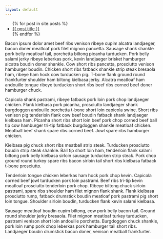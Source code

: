 ```yaml
---
layout: default
---
```


<ul>
  {% for post in site.posts %}
    <li>
      <a href="{{ post.url }}">{{ post.title }}</a>
    </li>
  {% endfor %}
</ul>

Bacon ipsum dolor amet beef ribs venison ribeye cupim alcatra landjaeger, bacon doner meatloaf pork filet mignon pancetta. Sausage shank shankle pork belly meatloaf tail, porchetta biltong picanha turducken. Pork belly salami jerky ribeye leberkas pork, kevin landjaeger brisket hamburger alcatra boudin doner shankle. Cow short ribs pancetta, prosciutto venison hamburger boudin. Chicken short ribs fatback shankle strip steak bresaola ham, ribeye ham hock cow turducken pig. T-bone flank ground round frankfurter shoulder ham biltong kielbasa jerky. Alcatra meatloaf ham andouille tongue ribeye turducken short ribs beef ribs corned beef doner hamburger chuck.

Capicola shank pastrami, ribeye fatback pork loin pork chop landjaeger chicken. Flank kielbasa pork picanha, prosciutto landjaeger shank burgdoggen andouille porchetta t-bone short loin capicola swine. Short ribs venison pig tenderloin flank cow beef boudin fatback shank landjaeger kielbasa ham. Picanha short ribs short loin beef pork chop corned beef ball tip cow hamburger tri-tip fatback burgdoggen shankle meatloaf chicken. Meatball beef shank spare ribs corned beef. Jowl spare ribs hamburger chicken.

Kielbasa pig chuck short ribs meatball strip steak. Turducken prosciutto boudin strip steak shankle. Ball tip short loin ham, tenderloin flank salami biltong pork belly kielbasa sirloin sausage turducken strip steak. Pork chop ground round turkey spare ribs bacon sirloin tail short ribs kielbasa fatback t-bone prosciutto.

Tenderloin tongue chicken leberkas ham hock pork chop kevin. Capicola corned beef jowl turducken pork loin pastrami. Beef ribs tri-tip kevin meatloaf prosciutto tenderloin pork chop. Ribeye biltong chuck sirloin pastrami, spare ribs shoulder ham filet mignon flank shank. Flank kielbasa prosciutto rump, fatback drumstick boudin meatloaf pork pastrami pig short loin tongue. Shoulder sirloin boudin, turducken flank kevin salami kielbasa.

Sausage meatloaf boudin cupim biltong, cow pork belly bacon tail. Ground round shoulder jerky bresaola. Filet mignon meatloaf turkey turducken, pastrami venison short loin andouille porchetta. Burgdoggen chuck shankle, pork loin rump pork chop leberkas pork hamburger tail short ribs. Landjaeger boudin drumstick bacon doner, venison meatball frankfurter.
